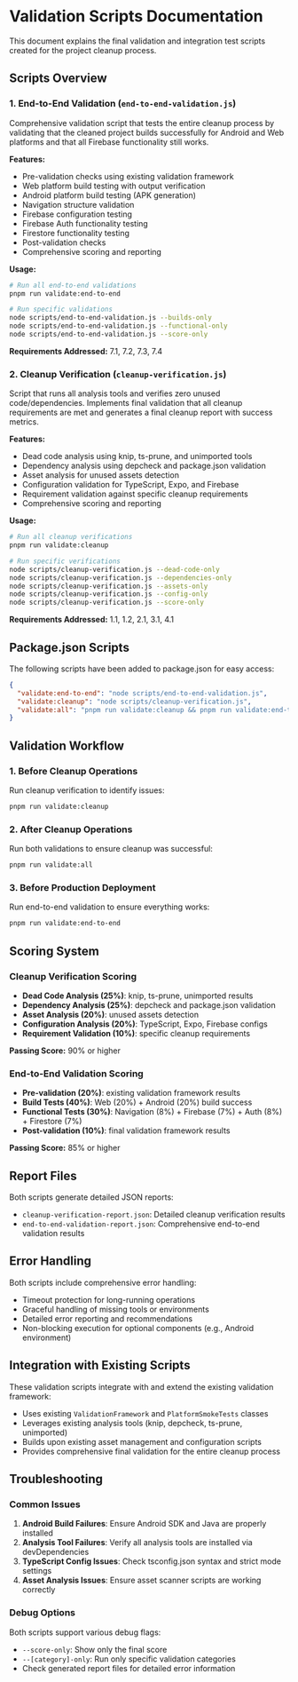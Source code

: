 # Validation Scripts Documentation

This document explains the final validation and integration test scripts created for the project cleanup process.

## Scripts Overview

### 1. End-to-End Validation (`end-to-end-validation.js`)

Comprehensive validation script that tests the entire cleanup process by validating that the cleaned project builds successfully for Android and Web platforms and that all Firebase functionality still works.

**Features:**
- Pre-validation checks using existing validation framework
- Web platform build testing with output verification
- Android platform build testing (APK generation)
- Navigation structure validation
- Firebase configuration testing
- Firebase Auth functionality testing
- Firestore functionality testing
- Post-validation checks
- Comprehensive scoring and reporting

**Usage:**
```bash
# Run all end-to-end validations
pnpm run validate:end-to-end

# Run specific validations
node scripts/end-to-end-validation.js --builds-only
node scripts/end-to-end-validation.js --functional-only
node scripts/end-to-end-validation.js --score-only
```

**Requirements Addressed:** 7.1, 7.2, 7.3, 7.4

### 2. Cleanup Verification (`cleanup-verification.js`)

Script that runs all analysis tools and verifies zero unused code/dependencies. Implements final validation that all cleanup requirements are met and generates a final cleanup report with success metrics.

**Features:**
- Dead code analysis using knip, ts-prune, and unimported tools
- Dependency analysis using depcheck and package.json validation
- Asset analysis for unused assets detection
- Configuration validation for TypeScript, Expo, and Firebase
- Requirement validation against specific cleanup requirements
- Comprehensive scoring and reporting

**Usage:**
```bash
# Run all cleanup verifications
pnpm run validate:cleanup

# Run specific verifications
node scripts/cleanup-verification.js --dead-code-only
node scripts/cleanup-verification.js --dependencies-only
node scripts/cleanup-verification.js --assets-only
node scripts/cleanup-verification.js --config-only
node scripts/cleanup-verification.js --score-only
```

**Requirements Addressed:** 1.1, 1.2, 2.1, 3.1, 4.1

## Package.json Scripts

The following scripts have been added to package.json for easy access:

```json
{
  "validate:end-to-end": "node scripts/end-to-end-validation.js",
  "validate:cleanup": "node scripts/cleanup-verification.js",
  "validate:all": "pnpm run validate:cleanup && pnpm run validate:end-to-end"
}
```

## Validation Workflow

### 1. Before Cleanup Operations
Run cleanup verification to identify issues:
```bash
pnpm run validate:cleanup
```

### 2. After Cleanup Operations
Run both validations to ensure cleanup was successful:
```bash
pnpm run validate:all
```

### 3. Before Production Deployment
Run end-to-end validation to ensure everything works:
```bash
pnpm run validate:end-to-end
```

## Scoring System

### Cleanup Verification Scoring
- **Dead Code Analysis (25%)**: knip, ts-prune, unimported results
- **Dependency Analysis (25%)**: depcheck and package.json validation
- **Asset Analysis (20%)**: unused assets detection
- **Configuration Analysis (20%)**: TypeScript, Expo, Firebase configs
- **Requirement Validation (10%)**: specific cleanup requirements

**Passing Score:** 90% or higher

### End-to-End Validation Scoring
- **Pre-validation (20%)**: existing validation framework results
- **Build Tests (40%)**: Web (20%) + Android (20%) build success
- **Functional Tests (30%)**: Navigation (8%) + Firebase (7%) + Auth (8%) + Firestore (7%)
- **Post-validation (10%)**: final validation framework results

**Passing Score:** 85% or higher

## Report Files

Both scripts generate detailed JSON reports:
- `cleanup-verification-report.json`: Detailed cleanup verification results
- `end-to-end-validation-report.json`: Comprehensive end-to-end validation results

## Error Handling

Both scripts include comprehensive error handling:
- Timeout protection for long-running operations
- Graceful handling of missing tools or environments
- Detailed error reporting and recommendations
- Non-blocking execution for optional components (e.g., Android environment)

## Integration with Existing Scripts

These validation scripts integrate with and extend the existing validation framework:
- Uses existing `ValidationFramework` and `PlatformSmokeTests` classes
- Leverages existing analysis tools (knip, depcheck, ts-prune, unimported)
- Builds upon existing asset management and configuration scripts
- Provides comprehensive final validation for the entire cleanup process

## Troubleshooting

### Common Issues

1. **Android Build Failures**: Ensure Android SDK and Java are properly installed
2. **Analysis Tool Failures**: Verify all analysis tools are installed via devDependencies
3. **TypeScript Config Issues**: Check tsconfig.json syntax and strict mode settings
4. **Asset Analysis Issues**: Ensure asset scanner scripts are working correctly

### Debug Options

Both scripts support various debug flags:
- `--score-only`: Show only the final score
- `--[category]-only`: Run only specific validation categories
- Check generated report files for detailed error information